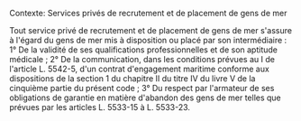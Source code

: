Contexte: Services privés de recrutement et de placement de gens de mer

Tout service privé de recrutement et de placement de gens de mer s'assure à l'égard du gens de mer mis à disposition ou placé par son intermédiaire : 1° De la validité de ses qualifications professionnelles et de son aptitude médicale ; 2° De la communication, dans les conditions prévues au I de l'article L. 5542-5, d'un contrat d'engagement maritime conforme aux dispositions de la section 1 du chapitre II du titre IV du livre V de la cinquième partie du présent code ; 3° Du respect par l'armateur de ses obligations de garantie en matière d'abandon des gens de mer telles que prévues par les articles L. 5533-15 à L. 5533-23.
